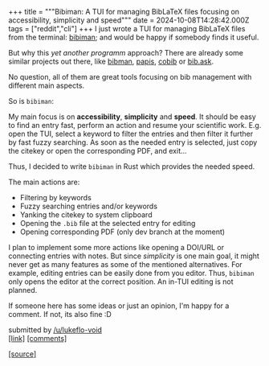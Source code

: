 +++
title = """Bibiman: A TUI for managing BibLaTeX files focusing on accessibility, simplicity and speed"""
date = 2024-10-08T14:28:42.000Z
tags = ["reddit","cli"]
+++
I just wrote a TUI for managing BibLaTeX files from the terminal: [bibiman](https://codeberg.org/lukeflo/bibiman); and would be happy if somebody finds it useful.

But why this _yet another programm_ approach? There are already some similar projects out there, like [bibman](https://codeberg.org/KMIJPH/bibman), [papis](https://github.com/papis/papis), [cobib](https://gitlab.com/cobib/cobib) or [bib.ask](https://github.com/huijunchen9260/bib.awk).

No question, all of them are great tools focusing on bib management with different main aspects.

So is `bibiman`:

My main focus is on **accessibility**, **simplicity** and **speed**. It should be easy to find an entry fast, perform an action and resume your scientific work. E.g. open the TUI, select a keyword to filter the entries and then filter it further by fast fuzzy searching. As soon as the needed entry is selected, just copy the citekey or open the corresponding PDF, and exit...

Thus, I decided to write `bibiman` in Rust which provides the needed speed.

The main actions are:

*   Filtering by keywords
*   Fuzzy searching entries and/or keywords
*   Yanking the citekey to system clipboard
*   Opening the `.bib` file at the selected entry for editing
*   Opening corresponding PDF (only dev branch at the moment)

I plan to implement some more actions like opening a DOI/URL or connecting entries with notes. But since _simplicity_ is one main goal, it might never get as many features as some of the mentioned alternatives. For example, editing entries can be easily done from you editor. Thus, `bibiman` only opens the editor at the correct position. An in-TUI editing is not planned.

If someone here has some ideas or just an opinion, I'm happy for a comment. If not, its also fine :D

submitted by [/u/lukeflo-void](https://www.reddit.com/user/lukeflo-void)  
[\[link\]](https://www.reddit.com/r/commandline/comments/1fz154c/bibiman_a_tui_for_managing_biblatex_files/) [\[comments\]](https://www.reddit.com/r/commandline/comments/1fz154c/bibiman_a_tui_for_managing_biblatex_files/)

[[source]](https://www.reddit.com/r/commandline/comments/1fz154c/bibiman_a_tui_for_managing_biblatex_files/)
